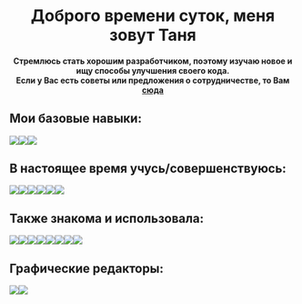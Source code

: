 <h1 align="center">Доброго времени суток, меня зовут Таня </h1>
<h4 align="center">Cтремлюсь стать хорошим разработчиком, поэтому изучаю новое и ищу способы улучшения своего кода. <br>Если у Вас есть советы или предложения о сотрудничестве, то Вам
<a href="https://t.me/tishe_tania" target="_blank">сюда</a>
</h4>


<h2>Мои базовые навыки: </h2>
<div style='display: flex;'>
<img src='https://img.shields.io/badge/html5-%23E34F26.svg?style=for-the-badge&logo=html5&logoColor=white'/>
<img src='https://img.shields.io/badge/css3-%231572B6.svg?style=for-the-badge&logo=css3&logoColor=white'/>
<img src='https://img.shields.io/badge/javascript-%23323330.svg?style=for-the-badge&logo=javascript&logoColor=%23F7DF1E'/>
</div>


<h2>В настоящее время учусь/совершенствуюсь: </h2>
<div style='display: flex;'>
<img src='https://img.shields.io/badge/vue.js-%2335495e.svg?style=for-the-badge&logo=vuedotjs&logoColor=%234FC08D'/>
<img src='https://img.shields.io/badge/vueх-%2335495e.svg?style=for-the-badge&logo=vuedotjs&logoColor=%234FC08D'/>
<img src='https://img.shields.io/badge/react-%2320232a.svg?style=for-the-badge&logo=react&logoColor=%2361DAFB'/>
<img src='https://img.shields.io/badge/redux-%23593d88.svg?style=for-the-badge&logo=redux&logoColor=white'/>
<img src='https://img.shields.io/badge/typescript-%23007ACC.svg?style=for-the-badge&logo=typescript&logoColor=white'/>
<img src="https://img.shields.io/badge/docker-%230db7ed.svg?style=for-the-badge&logo=docker&logoColor=white"/>

</div>

<h2>Также знакомa и использовалa: </h2>
<div style='display: flex;'>
<img src="https://img.shields.io/badge/Babel-F9DC3e?style=for-the-badge&logo=babel&logoColor=black"/>
<img src="https://img.shields.io/badge/webpack-%238DD6F9.svg?style=for-the-badge&logo=webpack&logoColor=black"/>
<img src="https://img.shields.io/badge/node.js-6DA55F?style=for-the-badge&logo=node.js&logoColor=white"/>
<img src="https://img.shields.io/badge/NPM-%23CB3837.svg?style=for-the-badge&logo=npm&logoColor=white"/>
<img src="https://img.shields.io/badge/bootstrap-%238511FA.svg?style=for-the-badge&logo=bootstrap&logoColor=white"/>
<img src="https://img.shields.io/badge/php-%23777BB4.svg?style=for-the-badge&logo=php&logoColor=white"/>
<img src="https://img.shields.io/badge/mysql-%23316192.svg?style=for-the-badge&logo=mysql&logoColor=white"/>
<img src="https://img.shields.io/badge/ESLint-4B3263?style=for-the-badge&logo=eslint&logoColor=white"/>
</div>

<h2>Графические редакторы: </h2>
<div style='display: flex;'>
<img src="https://img.shields.io/badge/figma-%23F24E1E.svg?style=for-the-badge&logo=figma&logoColor=white"/>
<img src="https://img.shields.io/badge/Canva-%2300C4CC.svg?style=for-the-badge&logo=Canva&logoColor=white"/>
</div>

